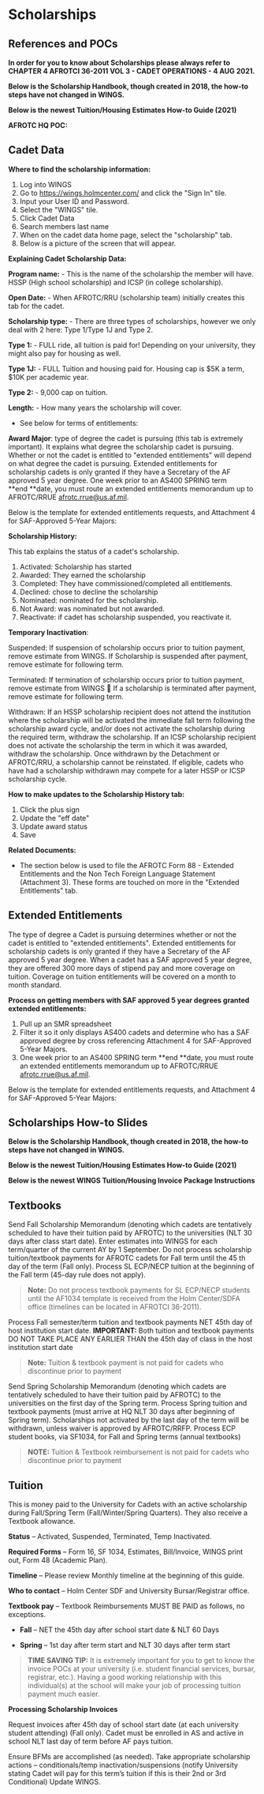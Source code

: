 # Scholarships  

## References and POCs

**In order for you to know about Scholarships please always refer to CHAPTER 4 AFROTCI 36-2011 VOL 3 - CADET OPERATIONS - 4 AUG 2021.**

**Below is the Scholarship Handbook, though created in 2018, the how-to steps have not changed in WINGS.**

**Below is the newest Tuition/Housing Estimates How-to Guide (2021)**

**AFROTC HQ POC:**

## Cadet Data

**Where to find the scholarship information:**

1. Log into WINGS
2. Go to https://wings.holmcenter.com/ and click the "Sign In" tile.
3. Input your User ID and Password.
3. Select the "WINGS" tile.
4. Click Cadet Data
5. Search members last name
6. When on the cadet data home page, select the "scholarship" tab.
7. Below is a picture of the screen that will appear.

**Explaining Cadet Scholarship Data:**

**Program name:** - This is the name of the scholarship the member will have. HSSP (High school scholarship) and ICSP (in college scholarship).

**Open Date:** - When AFROTC/RRU (scholarship team) initially creates this tab for the cadet.

**Scholarship type:** - There are three types of scholarships, however we only deal with 2 here: Type 1/Type 1J and Type 2.

**Type 1:** - FULL ride, all tuition is paid for! Depending on your university, they might also pay for housing as well.

**Type 1J:** - FULL Tuition and housing paid for. Housing cap is $5K a term, $10K per academic year.

**Type 2:** - 9,000 cap on tuition.

**Length:** - How many years the scholarship will cover.
- See below for terms of entitlements:

**Award Major**: type of degree the cadet is pursuing (this tab is extremely important). It explains what degree the scholarship cadet is pursuing. Whether or not the cadet is entitled to "extended entitlements" will depend on what degree the cadet is pursuing. Extended entitlements for scholarship cadets is only granted if they have a Secretary of the AF approved 5 year degree.
One week prior to an AS400 SPRING term **end **date, you must route an extended entitlements memorandum up to AFROTC/RRUE afrotc.rrue@us.af.mil.

Below is the template for extended entitlements requests, and Attachment 4 for SAF-Approved 5-Year Majors:

**Scholarship History:**

This tab explains the status of a cadet's scholarship.

1. Activated: Scholarship has started
2. Awarded: They earned the scholarship
3. Completed: They have commissioned/completed all entitlements.
4. Declined: chose to decline the scholarship
5. Nominated: nominated for the scholarship.
6. Not Award: was nominated but not awarded.
7. Reactivate: if cadet has scholarship suspended, you reactivate it.

**Temporary Inactivation**:

Suspended: If suspension of scholarship occurs prior to tuition payment, remove estimate from WINGS. If Scholarship is suspended after payment, remove estimate for following term.

Terminated: If termination of scholarship occurs prior to tuition payment, remove estimate from WINGS  If a scholarship is terminated after payment, remove estimate for following term.

Withdrawn: If an HSSP scholarship recipient does not attend the institution where the scholarship will be activated the immediate fall term following the scholarship award cycle, and/or does not activate the scholarship during the required term, withdraw the scholarship. If an ICSP scholarship recipient does not activate the scholarship the term in which it was awarded, withdraw the scholarship. Once withdrawn by the Detachment or AFROTC/RRU, a scholarship cannot be reinstated. If eligible, cadets who have had a scholarship withdrawn may compete for a later HSSP or ICSP scholarship cycle.

**How to make updates to the Scholarship History tab:**
1. Click the plus sign
2. Update the "eff date"
3. Update award status
4. Save

**Related Documents:**
- The section below is used to file the AFROTC Form 88 - Extended Entitlements and the Non Tech Foreign Language Statement (Attachment 3). These forms are touched on more in the "Extended Entitlements" tab.

## Extended Entitlements

The type of degree a Cadet is pursuing determines whether or not the cadet is entitled to "extended entitlements". Extended entitlements for scholarship cadets is only granted if they have a Secretary of the AF approved 5 year degree. When a cadet has a SAF approved 5 year degree, they are offered 300 more days of stipend pay and more coverage on tuition. Coverage on tuition entitlements will be covered on a month to month standard.

**Process on getting members with SAF approved 5 year degrees granted extended entitlements:**
1. Pull up an SMR spreadsheet
2. Filter it so it only displays AS400 cadets and determine who has a SAF approved degree by cross referencing Attachment 4 for SAF-Approved 5-Year Majors.
3. One week prior to an AS400 SPRING term **end **date, you must route an extended entitlements memorandum up to AFROTC/RRUE afrotc.rrue@us.af.mil.

Below is the template for extended entitlements requests, and Attachment 4 for SAF-Approved 5-Year Majors:

## Scholarships How-to Slides

**Below is the Scholarship Handbook, though created in 2018, the how-to steps have not changed in WINGS.**

**Below is the newest Tuition/Housing Estimates How-to Guide (2021)**

**Below is the newest WINGS Tuition/Housing Invoice Package Instructions**

## Textbooks

Send Fall Scholarship Memorandum (denoting which cadets are tentatively scheduled to have their tuition paid by AFROTC) to the universities (NLT 30 days after class start date). Enter estimates into WINGS for each term/quarter of the current AY by 1 September. Do not process scholarship tuition/textbook payments for AFROTC cadets for Fall term until the 45 th day of the term (Fall only). Process SL ECP/NECP tuition at the beginning of the Fall term (45-day rule does not apply).

>**Note:** Do not process textbook payments for SL ECP/NECP students until the AF1034 template is received from the Holm Center/SDFA office (timelines can be located in AFROTCI 36-2011).

Process Fall semester/term tuition and textbook payments NET 45th day of host institution start date. **IMPORTANT:** Both tuition and textbook payments DO NOT TAKE PLACE ANY EARLIER THAN the 45th day of class in the host institution start date

>**Note:** Tuition & textbook payment is not paid for cadets who discontinue prior to payment

Send Spring Scholarship Memorandum (denoting which cadets are tentatively scheduled to have their tuition paid by AFROTC) to the universities on the first day of the Spring term. Process Spring tuition and textbook payments (must arrive at HQ NLT 30 days after beginning of Spring term). Scholarships not activated by the last day of the term will be withdrawn, unless waiver is approved by AFROTC/RRFP. Process ECP student books, via SF1034, for Fall and Spring terms (annual textbooks)

>**NOTE:** Tuition & Textbook reimbursement is not paid for cadets who discontinue prior to payment

## Tuition

 This is money paid to the University for Cadets with an active scholarship during Fall/Spring Term (Fall/Winter/Spring Quarters). They also receive a Textbook allowance.

**Status** – Activated, Suspended, Terminated, Temp Inactivated.

**Required Forms** – Form 16, SF 1034, Estimates, Bill/Invoice, WINGS print out, Form 48 (Academic Plan).

**Timeline** – Please review Monthly timeline at the beginning of this guide.

**Who to contact** – Holm Center SDF and University Bursar/Registrar office.

**Textbook pay** – Textbook Reimbursements MUST BE PAID as follows, no exceptions.

 - **Fall** – NET the 45th day after school start date & NLT 60 Days
 
 - **Spring** – 1st day after term start and NLT 30 days after term start
  
 >**TIME SAVING TIP:** It is extremely important for you to get to know the invoice POCs at your university (i.e. student financial services, bursar, registrar, etc.). Having a good working relationship with this individual(s) at the school will make your job of processing tuition payment much easier.

 **Processing Scholarship Invoices**

Request invoices after 45th day of school start date (at each university student attending) (Fall only). Cadet must be enrolled in AS and active in school NLT last day of term before AF pays tuition.

Ensure BFMs are accomplished (as needed). Take appropriate scholarship actions – conditionals/temp inactivation/suspensions (notify University stating Cadet will pay for this term’s tuition if this is their 2nd or 3rd Conditional) Update WINGS.

